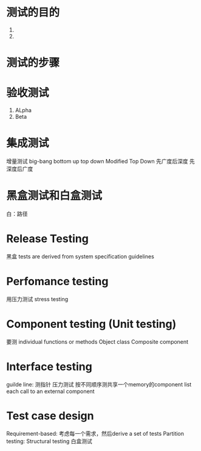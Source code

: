 
 
 # 测试的目的
 1. 
 2. 
 # 测试的步骤
 # 验收测试
 1. ALpha
 2. Beta

# 集成测试
增量测试
big-bang
bottom up
top down
Modified Top Down
先广度后深度
先深度后广度
# 黑盒测试和白盒测试
白：路径

# Release Testing
黑盒 tests are derived from system specification 
guidelines

# Perfomance testing
用压力测试 stress testing
# Component testing (Unit testing)
要测 individual functions or methods
        Object class Composite component
# Interface testing 
guilde line:
测指针 压力测试  按不同顺序测共享一个memory的component                          list each call to an external component 


# Test case design 
Requirement-based: 考虑每一个需求，然后derive a set of tests
Partition testing: 
Structural testing 白盒测试 